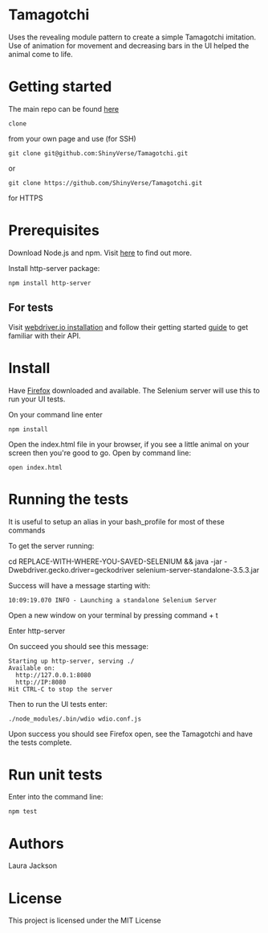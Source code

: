 # Tamagotchi

Uses the revealing module pattern to create a simple Tamagotchi imitation. Use of animation for movement and decreasing bars in the UI helped the animal come to life.

# Getting started

The main repo can be found [here](https://github.com/ShinyVerse/Tamagotchi)

```
clone
```
from your own page and use (for SSH)
```
git clone git@github.com:ShinyVerse/Tamagotchi.git
```
or
```
git clone https://github.com/ShinyVerse/Tamagotchi.git
```
for HTTPS

# Prerequisites

Download Node.js and npm. Visit [here](https://www.npmjs.com/get-npm) to find out more.

Install http-server package:
```
npm install http-server
```

## For tests
Visit [webdriver.io installation](http://webdriver.io/guide/getstarted/install.html) and follow their getting started [guide](http://webdriver.io/guide.html) to get familiar with their API.

# Install

Have [Firefox](https://www.mozilla.org/en-GB/firefox/new/) downloaded and available. The Selenium server will use this to run your UI tests.

On your command line enter
```
npm install
```
Open the index.html file in your browser, if you see a little animal on your screen then you're good to go.
Open by command line:
```
open index.html
```

# Running the tests
It is useful to setup an alias in your bash_profile for most of these commands

To get the server running:

cd REPLACE-WITH-WHERE-YOU-SAVED-SELENIUM && java -jar -Dwebdriver.gecko.driver=geckodriver selenium-server-standalone-3.5.3.jar

Success will have a message starting with:
```
10:09:19.070 INFO - Launching a standalone Selenium Server
```

Open a new window on your terminal by pressing command + t

Enter http-server

On succeed you should see this message:
```
Starting up http-server, serving ./
Available on:
  http://127.0.0.1:8080
  http://IP:8080
Hit CTRL-C to stop the server

```
Then to run the UI tests enter:

```
./node_modules/.bin/wdio wdio.conf.js
```
Upon success you should see Firefox open, see the Tamagotchi and have the tests complete.

# Run unit tests

Enter into the command line:
```
npm test
```


# Authors
Laura Jackson

# License
This project is licensed under the MIT License
